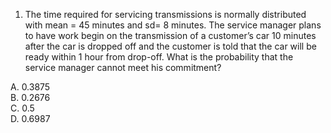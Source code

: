  1.	The time required for servicing transmissions is normally distributed with mean = 45 minutes and sd= 8 minutes. The service manager plans to have work begin on the transmission of a customer’s car 10 minutes after the car is dropped off and the customer is told that the car will be ready within 1 hour from drop-off. What is the probability that the service manager cannot meet his commitment? 

  A.	0.3875   
  B.	0.2676   
  C.	0.5   
  D.	0.6987 
